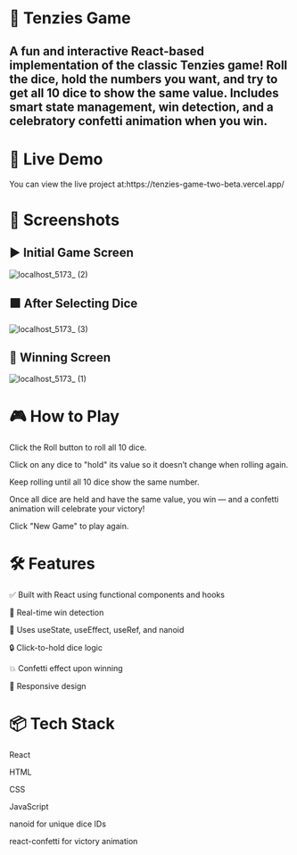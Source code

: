 <h1>🎲 Tenzies Game</h1>
<h2>A fun and interactive React-based implementation of the classic Tenzies game! Roll the dice, hold the numbers you want, and try to get all 10 dice to show the same value. Includes smart state management, win detection, and a celebratory confetti animation when you win.</h2>

<h1>🚀 Live Demo</h1>
You can view the live project at:https://tenzies-game-two-beta.vercel.app/

<h1>📸 Screenshots</h1>
<h2>▶️ Initial Game Screen</h2>


![localhost_5173_ (2)](https://github.com/user-attachments/assets/d8e34542-84cb-4943-8a2d-5dd08373573c)


<h2>🟩 After Selecting Dice</h2>

![localhost_5173_ (3)](https://github.com/user-attachments/assets/febda6c9-96f0-4334-9ce8-215b448628e7)


<h2>🎉 Winning Screen</h2>

![localhost_5173_ (1)](https://github.com/user-attachments/assets/20e22d8a-631a-43db-933a-2615a850c923)


<h1>🎮 How to Play</h1>
Click the Roll button to roll all 10 dice.

Click on any dice to "hold" its value so it doesn’t change when rolling again.

Keep rolling until all 10 dice show the same number.

Once all dice are held and have the same value, you win — and a confetti animation will celebrate your victory!

Click "New Game" to play again.

<h1>🛠️ Features</h1>
✅ Built with React using functional components and hooks

🎯 Real-time win detection


🧠 Uses useState, useEffect, useRef, and nanoid

🔒 Click-to-hold dice logic

💥 Confetti effect upon winning

📱 Responsive design

<h1>📦 Tech Stack</h1>

React

HTML

CSS

JavaScript

nanoid for unique dice IDs

react-confetti for victory animation

